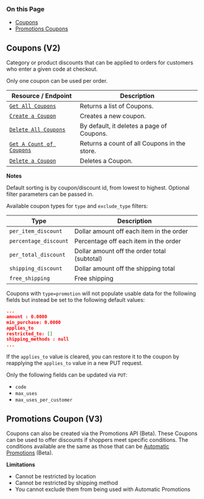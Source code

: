 <div class="otp" id="no-index">

### On this Page	
- [Coupons](#Coupons)
- [Promotions Coupons](#promotions-coupons)

</div>

## Coupons (V2)
Category or product discounts that can be applied to orders for customers who enter a given code at checkout.

Only one coupon can be used per order.

|Resource / Endpoint|Description|
|-|-|
|[`Get All Coupons`](https://developer.bigcommerce.com/api-reference/store-management/marketing/coupons/getallcoupons)|Returns a list of Coupons.|
|[`Create a Coupon`](https://developer.bigcommerce.com/api-reference/store-management/marketing/coupons/postcoupons)|Creates a new coupon.|
|[`Delete All Coupons`](https://developer.bigcommerce.com/api-reference/store-management/marketing/coupons/deleteallcoupons)|By default, it deletes a page of Coupons.|
|[`Get A Count of Coupons`](https://developer.bigcommerce.com/api-reference/store-management/marketing/coupons/getacountofcoupons)|Returns a count of all Coupons in the store.
|[`Delete a Coupon`](https://developer.bigcommerce.com/api-reference/store-management/marketing/coupons/deleteacoupon)|Deletes a Coupon.

**Notes**

Default sorting is by coupon/discount id, from lowest to highest. Optional filter parameters can be passed in.

Available coupon types for `type` and `exclude_type` filters:

|Type|Description|
|-|-|
|`per_item_discount`|Dollar amount off each item in the order|
|`percentage_discount`|Percentage off each item in the order|
|`per_total_discount`|Dollar amount off the order total (subtotal)|
|`shipping_discount`|Dollar amount off the shipping total|
|`free_shipping`|Free shipping|

Coupons with `type=promotion` will not populate usable data for the following fields but instead be set to the following default values:

```json
...
amount : 0.0000
min_purchase: 0.0000
applies_to
restricted_to: []
shipping_methods : null
...
```

If the `applies_to` value is cleared, you can restore it to the coupon by reapplying the `applies_to` value in a new PUT request.

Only the following fields can be updated via `PUT`:

* `code`
* `max_uses`
* `max_uses_per_customer`

## Promotions Coupon (V3)
Coupons can also be created via the Promotions API (Beta). These Coupons can be used to offer discounts if shoppers meet specific conditions. The conditions available are the same as those that can be 
[Automatic Promotions](https://support.bigcommerce.com/s/article/Automatic-Promotions) (Beta).

**Limitations**
* Cannot be restricted by location
* Cannot be restricted by shipping method
* You cannot exclude them from being used with Automatic Promotions








